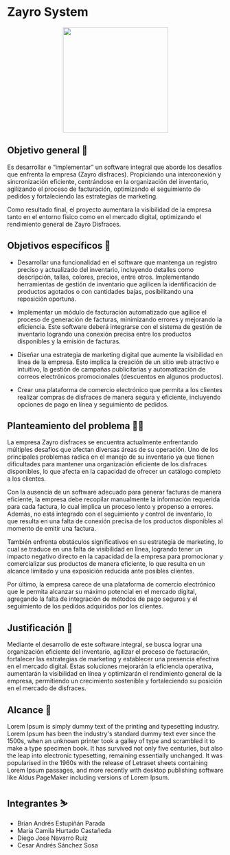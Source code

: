 # Zayro System
<p align="center"><img width="245" src="https://github.com/senauti/project-gaes2-zayro/blob/main/01-Trimestre%201/logo1.png"></p>

## Objetivo general 🎯
Es desarrollar e “implementar” un software integral que aborde los desafíos que enfrenta la empresa (Zayro disfraces). Propiciando una interconexión y sincronización eficiente, centrándose en la organización del inventario, agilizando el proceso de facturación, optimizando el seguimiento de pedidos y fortaleciendo  las estrategias de marketing.

Como resultado final, el proyecto aumentara la visibilidad de la empresa tanto en el entorno físico como en el mercado digital, optimizando el rendimiento general de Zayro Disfraces.

## Objetivos específicos 🎯
- Desarrollar una funcionalidad en el software que mantenga un registro preciso y actualizado del inventario, incluyendo detalles como descripción, tallas, colores, precios, entre   otros. Implementando herramientas de gestión de inventario que agilicen la identificación de productos agotados o con cantidades bajas, posibilitando una reposición oportuna.

- Implementar un módulo de facturación automatizado que agilice el proceso de generación de facturas, minimizando errores y mejorando la eficiencia. Este software deberá integrarse   con el sistema de gestión de inventario logrando una conexión precisa entre los productos disponibles y la emisión de facturas.

- Diseñar una estrategia de marketing digital que aumente la visibilidad en línea de la empresa. Esto implica la creación de un sitio web atractivo e intuitivo, la gestión de         campañas publicitarias y automatización de correos electrónicos promocionales (descuentos en algunos productos).

- Crear una plataforma de comercio electrónico que permita a los clientes realizar compras de disfraces de manera segura y eficiente, incluyendo opciones de pago en línea y           seguimiento de pedidos.

## Planteamiento del problema 😵‍💫
La empresa Zayro disfraces se encuentra actualmente enfrentando múltiples desafíos que afectan diversas áreas de su operación. Uno de los principales problemas radica en el manejo de su inventario ya que tienen dificultades para mantener una organización eficiente de los disfraces disponibles, lo que afecta en la capacidad de ofrecer un catálogo completo a los clientes.

Con la ausencia de un software adecuado para generar facturas de manera eficiente, la empresa debe recopilar manualmente la información requerida para cada factura, lo cual implica un proceso lento y propenso a errores. Además, no está integrado con el seguimiento y control de inventario, lo que resulta en una falta de conexión precisa de los productos disponibles al momento de emitir una factura.

También enfrenta obstáculos significativos en su estrategia de marketing, lo cual se traduce en una falta de visibilidad en línea, logrando tener un impacto negativo directo en la capacidad de la empresa para promocionar y comercializar sus productos de manera eficiente, lo que resulta en un alcance limitado y una exposición reducida ante posibles clientes.

Por último, la empresa carece de una plataforma de comercio electrónico que le permita alcanzar su máximo potencial en el mercado digital, agregando la falta de integración de métodos de pago seguros y el seguimiento de los pedidos adquiridos por los clientes.

## Justificación 📃
Mediante el desarrollo de este software integral, se busca lograr una organización eficiente del inventario, agilizar el proceso de facturación, fortalecer las estrategias de marketing y establecer una presencia efectiva en el mercado digital. Estas soluciones mejorarán la eficiencia operativa, aumentarán la visibilidad en línea y optimizarán el rendimiento general de la empresa, permitiendo un crecimiento sostenible y fortaleciendo su posición en el mercado de disfraces.   

## Alcance 🚀
Lorem Ipsum is simply dummy text of the printing and typesetting industry. Lorem Ipsum has been the industry's standard dummy text ever since the 1500s, when an unknown printer took a galley of type and scrambled it to make a type specimen book. It has survived not only five centuries, but also the leap into electronic typesetting, remaining essentially unchanged. It was popularised in the 1960s with the release of Letraset sheets containing Lorem Ipsum passages, and more recently with desktop publishing software like Aldus PageMaker including versions of Lorem Ipsum.

## Integrantes ⛷️
- Brian Andrés Estupiñán Parada  
- Maria Camila Hurtado Castañeda
- Diego Jose Navarro Ruiz
- Cesar Andrés Sánchez Sosa
